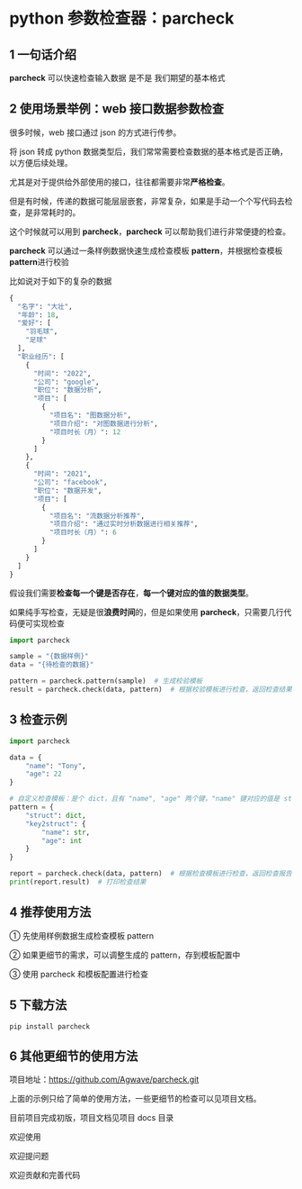# python 参数检查器：parcheck

## 1 一句话介绍

**parcheck** 可以快速检查输入数据 是不是 我们期望的基本格式

## 2 使用场景举例：web 接口数据参数检查

很多时候，web 接口通过 json 的方式进行传参。

将 json 转成 python 数据类型后，我们常常需要检查数据的基本格式是否正确，以方便后续处理。

尤其是对于提供给外部使用的接口，往往都需要非常**严格检查**。

但是有时候，传递的数据可能层层嵌套，非常复杂，如果是手动一个个写代码去检查，是非常耗时的。

这个时候就可以用到 **parcheck**，**parcheck** 可以帮助我们进行非常便捷的检查。

**parcheck** 可以通过一条样例数据快速生成检查模板 **pattern**，并根据检查模板 **pattern**进行校验

比如说对于如下的复杂的数据

```python
{
  "名字": "大壮",
  "年龄": 18,
  "爱好": [
    "羽毛球",
    "足球"
  ],
  "职业经历": [
    {
      "时间": "2022",
      "公司": "google",
      "职位": "数据分析",
      "项目": [
        {
          "项目名": "图数据分析",
          "项目介绍": "对图数据进行分析",
          "项目时长（月）": 12
        }
      ]
    },
    {
      "时间": "2021",
      "公司": "facebook",
      "职位": "数据开发",
      "项目": [
        {
          "项目名": "流数据分析推荐",
          "项目介绍": "通过实时分析数据进行相关推荐",
          "项目时长（月）": 6
        }
      ]
    }
  ]
}
```

假设我们需要**检查每一个键是否存在**，**每一个键对应的值的数据类型**。

如果纯手写检查，无疑是很**浪费时间**的，但是如果使用 **parcheck**，只需要几行代码便可实现检查

```python
import parcheck

sample = "{数据样例}"
data = "{待检查的数据}"

pattern = parcheck.pattern(sample)  # 生成校验模板
result = parcheck.check(data, pattern)  # 根据校验模板进行检查，返回检查结果
```

## 3 检查示例

```python
import parcheck

data = {
	"name": "Tony",
    "age": 22
}

# 自定义检查模板：是个 dict，且有 "name", "age" 两个键，"name" 键对应的值是 str，"age" 键对应的值是 int
pattern = {
    "struct": dict,
    "key2struct": {
        "name": str,
        "age": int
    }
}

report = parcheck.check(data, pattern)  # 根据检查模板进行检查，返回检查报告
print(report.result)  # 打印检查结果
```

## 4 推荐使用方法

① 先使用样例数据生成检查模板 pattern

② 如果更细节的需求，可以调整生成的 pattern，存到模板配置中

③ 使用 parcheck 和模板配置进行检查

## 5 下载方法

```shell
pip install parcheck
```

## 6 其他更细节的使用方法


项目地址：https://github.com/Agwave/parcheck.git

上面的示例只给了简单的使用方法，一些更细节的检查可以见项目文档。

目前项目完成初版，项目文档见项目 docs 目录

欢迎使用

欢迎提问题

欢迎贡献和完善代码
